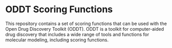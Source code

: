 # ODDT Scoring Functions
This repository contains a set of scoring functions that can be used with the Open Drug Discovery Toolkit (ODDT). ODDT is a toolkit for computer-aided drug discovery that includes a wide range of tools and functions for molecular modeling, including scoring functions.
